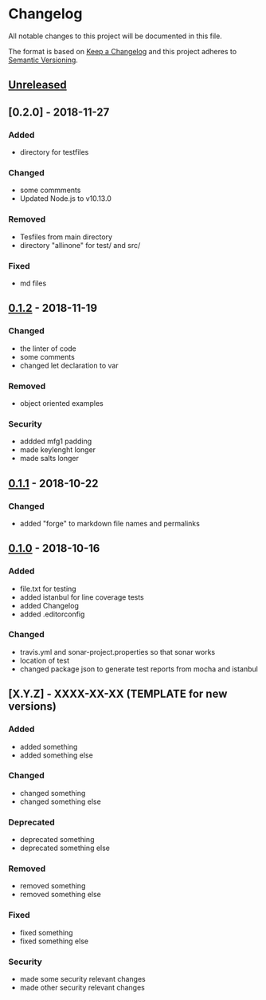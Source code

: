 # Changelog

All notable changes to this project will be documented in this file.

The format is based on [Keep a Changelog](http://keepachangelog.com/en/1.0.0/)
and this project adheres to [Semantic Versioning](http://semver.org/spec/v2.0.0.html).

## [Unreleased]

## [0.2.0] - 2018-11-27

### Added

- directory for testfiles

### Changed

- some commments
- Updated Node.js to v10.13.0

### Removed

- Tesfiles from main directory
- directory "allinone" for test/ and src/

### Fixed

- md files

## [0.1.2] - 2018-11-19

### Changed

- the linter of code
- some comments
- changed let declaration to var

### Removed

- object oriented examples

### Security

- addded mfg1 padding
- made keylenght longer
- made salts longer

## [0.1.1] - 2018-10-22

### Changed

- added "forge" to markdown file names and permalinks

## [0.1.0] - 2018-10-16

### Added

- file.txt for testing
- added istanbul for line coverage tests
- added Changelog
- added .editorconfig

### Changed

- travis.yml and sonar-project.properties so that sonar works
- location of test
- changed package json to generate test reports from mocha and istanbul

## [X.Y.Z] - XXXX-XX-XX (TEMPLATE for new versions)

### Added

- added something
- added something else

### Changed

- changed something
- changed something else

### Deprecated

- deprecated something
- deprecated something else

### Removed

- removed something
- removed something else

### Fixed

- fixed something
- fixed something else

### Security

- made some security relevant changes
- made other security relevant changes

[unreleased]: https://github.com/cryptoexamples/javascript-forge-cryptoexamples/compare/v0.2.0...HEAD
[0.1.3]: https://github.com/cryptoexamples/javascript-forge-cryptoexamples/compare/v0.1.2...v0.2.0
[0.1.2]: https://github.com/cryptoexamples/javascript-forge-cryptoexamples/compare/v0.1.1...v0.1.2
[0.1.1]: https://github.com/cryptoexamples/javascript-forge-cryptoexamples/compare/v0.1.0...v0.1.1
[0.1.0]: https://github.com/cryptoexamples/javascript-forge-cryptoexamples/releases/tag/v0.1.0
